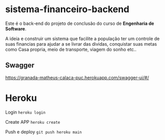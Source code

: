 # sistema-financeiro-backend


Este é o back-end do projeto de conclusão do curso de **Engenharia de Software**.

A ideia e construir um sistema que facilite a população ter um controle de suas financias para ajudar 
a se livrar das dividas, conquistar suas metas como Casa propria, meio de transporte, viagem do sonho etc..


## Swagger

https://granada-matheus-calaca-puc.herokuapp.com/swagger-ui/#/

# Heroku

Login `heroku login`

Create APP `heroku create`

Push e deploy `git push heroku main`